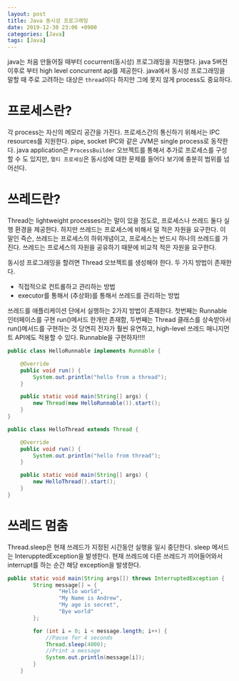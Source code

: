```yaml
---
layout: post
title: Java 동시성 프로그래밍
date: 2019-12-30 23:06 +0900
categories: [Java]
tags: [Java]
---
```


java는 처음 만들어질 때부터 cocurrent(동시성) 프로그래밍을 지원했다. java 5버전 이후로 부터 high level concurrent api를 제공한다.
java에서 동시성 프로그래밍을 말할 때 주로 고려하는 대상은 `thread`이다 하지만 그에 못지 않게 process도 중요하다. 

# 프로세스란?
각 process는 자신의 메모리 공간을 가진다. 프로세스간의 통신하기 위해서는 IPC resources를 지원한다. pipe, socket IPC와 같은
JVM은 single process로 동작한다. java application은 `ProcessBuilder` 오브젝트를 통해서 추가로 프로세스를 구성할 수 도 있지만, `멀티 프로세싱`은 동시성에 대한 문제를 들어다 보기에 충분히 범위를 넘어선다. 

# 쓰레드란?
Thread는 lightweight processes라는 말이 있을 정도로, 프로세스나 쓰레드 둘다 실행 환경을 제공한다. 하지만 쓰레드는 프로세스에 비해서 덜 적은 자원을 요구한다. 이 말인 즉슨, 쓰레드는 프로세스의 하위개념이고, 프로세스는 반드시 하나의 쓰레드를 가진다. 쓰레드는 프로세스의 자원을 공유하기 때문에 비교적 적은 자원을 요구한다.

동시성 프로그래밍을 할려면 Thread 오브젝트를 생성해야 한다. 
두 가지 방법이 존재한다.
- 직접적으로 컨트롤하고 관리하는 방법
- executor를 통해서 (추상화)를 통해서 쓰레드를 관리하는 방법


쓰레드를 애플리케이션 단에서 실행하는 2가지 방법이 존재한다. 
첫번째는 Runnable 인터페이스를 구현 run()메서드 한개만 존재함, 두번째는 Thread 클래스를 상속받아서 run()메서드를 구현하는 것
당연히 전자가 훨씬 유연하고, high-level 쓰레드 매니지먼트 API에도 적용할 수 있다. Runnable을 구현하자!!!!

```java
public class HelloRunnable implements Runnable {

    @Override
    public void run() {
        System.out.println("hello from a thread");
    }

    public static void main(String[] args) {
        new Thread(new HelloRunnable()).start();
    }
}
```

```java
public class HelloThread extends Thread {

    @Override
    public void run() {
        System.out.println("hello from thread");
    }

    public static void main(String[] args) {
        new HelloThread().start();
    }
}
```

# 쓰레드 멈춤 
Thread.sleep은 현재 쓰레드가 지정된 시간동안 실행을 일시 중단한다. sleep 메서드는 InterupptedException을 발생한다. 현재 쓰레드에 다른 쓰레드가 끼어들어와서 interrupt를 하는 순간 해당 exception을 발생한다. 
```java
public static void main(String args[]) throws InterruptedException {
        String message[] = {
                "Hello world",
                "My Name is Andrew",
                "My age is secret",
                "Bye world"
        };

        for (int i = 0; i < message.length; i++) {
            //Pause for 4 seconds
            Thread.sleep(4000);
            //Print a message
            System.out.println(message[i]);
        }
    }
```